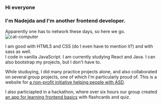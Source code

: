 ### Hi everyone
### I'm Nadejda and I'm another frontend developer.
Apparently one has to network these days, so here we go.  
![cat-computer](https://github.com/radionadejda/radionadejda/assets/131643073/39dcf551-11f0-481f-8960-fd27e50175bc)  

  I am good with HTML5 and CSS (do I even have to mention it?) and with sass as well.  
  I code in vanilla JavaScript.
  I am currently studying React and Java.
  I can also bootstrap my projects, but I don't have to.

While studuying, I did many practice projects alone, and also collaborated on several group projects, one of which I'm particularly proud of.
This is a website for [a non-profit initiative helping people with ASD](https://n3kr4s0v4.github.io/project_ASD/).  

I also particiapted in a hackathon, where over six hours our group created [an app for learning frontend basics](https://goncharovastacy.github.io/itgirlshackathon/) with flashcards and quiz. 
